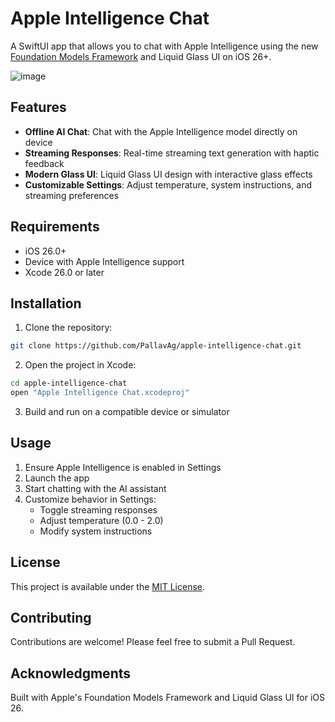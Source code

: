 # Apple Intelligence Chat

A SwiftUI app that allows you to chat with Apple Intelligence using the new [Foundation Models Framework](https://developer.apple.com/documentation/foundationmodels) and Liquid Glass UI on iOS 26+.

![image](https://github.com/user-attachments/assets/6305de96-2c6a-4eaa-99ff-a923ad6be368)

## Features

- **Offline AI Chat**: Chat with the Apple Intelligence model directly on device
- **Streaming Responses**: Real-time streaming text generation with haptic feedback
- **Modern Glass UI**: Liquid Glass UI design with interactive glass effects
- **Customizable Settings**: Adjust temperature, system instructions, and streaming preferences

## Requirements

- iOS 26.0+
- Device with Apple Intelligence support
- Xcode 26.0 or later

## Installation

1. Clone the repository:
```bash
git clone https://github.com/PallavAg/apple-intelligence-chat.git
```

2. Open the project in Xcode:
```bash
cd apple-intelligence-chat
open "Apple Intelligence Chat.xcodeproj"
```

3. Build and run on a compatible device or simulator

## Usage

1. Ensure Apple Intelligence is enabled in Settings
2. Launch the app
3. Start chatting with the AI assistant
4. Customize behavior in Settings:
   - Toggle streaming responses
   - Adjust temperature (0.0 - 2.0)
   - Modify system instructions

## License

This project is available under the [MIT License](LICENSE).

## Contributing

Contributions are welcome! Please feel free to submit a Pull Request.

## Acknowledgments

Built with Apple's Foundation Models Framework and Liquid Glass UI for iOS 26.